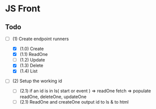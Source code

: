 # JS Front

## Todo

- [ ] (1) Create endpoint runners

  - [x] (1.0) Create
  - [x] (1.1) ReadOne
  - [ ] (1.2) Update
  - [x] (1.3) Delete
  - [x] (1.4) List

- [ ] (2) Setup the working id
  - [ ] (2.1) if an id is in ls( start or event ) => readOne fetch => populate readOne, deleteOne, updateOne
  - [ ] (2.1) ReadOne and createOne output id to ls & to html
